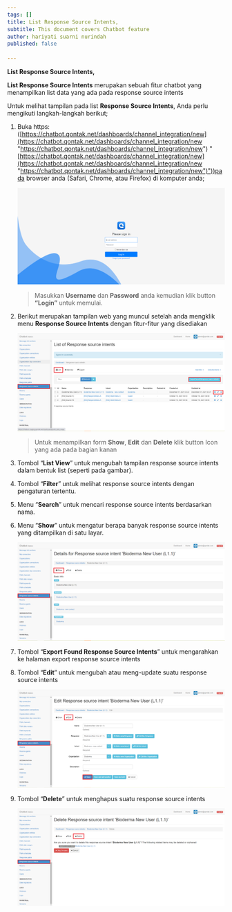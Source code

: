 ```yaml
---
tags: []
title: List Response Source Intents,
subtitle: This document covers Chatbot feature
author: hariyati suarni nurindah
published: false

---
```

**List Response Source Intents,**

**List Response Source Intents** merupakan sebuah fitur chatbot yang menampilkan list data yang ada pada response source intents

Untuk melihat tampilan pada list **Response Source Intents**, Anda perlu mengikuti langkah-langkah berikut;

1. Buka https: ([https://chatbot.qontak.net/dashboards/channel_integration/new](https://chatbot.qontak.net/dashboards/channel_integration/new "https://chatbot.qontak.net/dashboards/channel_integration/new") "[https://chatbot.qontak.net/dashboards/channel_integration/new](https://chatbot.qontak.net/dashboards/channel_integration/new "https://chatbot.qontak.net/dashboards/channel_integration/new")"))pada browser anda (Safari, Chrome, atau Firefox) di komputer anda;

   ![](/uploads/channell.PNG)

   > Masukkan **Username** dan **Password** anda kemudian klik button **“Login”** untuk memulai.
2. Berikut merupakan tampilan web yang muncul setelah anda mengklik menu **Response Source Intents** dengan fitur-fitur yang disediakan

   ![](/uploads/responsesourceintents1.PNG)

   > Untuk menampilkan form **Show**, **Edit** dan **Delete** klik button Icon yang ada pada bagian kanan
3. Tombol “**List View**” untuk mengubah tampilan response source intents dalam bentuk list (seperti pada gambar).
4. Tombol “**Filter**” untuk melihat response source intents dengan pengaturan tertentu.
5. Menu “**Search**” untuk mencari response source intents berdasarkan nama.
6. Menu “**Show**” untuk mengatur berapa banyak response source intents yang ditampilkan di satu layar.

   ![](/uploads/responsesourceintents2-1.PNG)
7. Tombol “**Export Found Response Source Intents**” untuk mengarahkan ke halaman export response source intents
8. Tombol “**Edit**” untuk mengubah atau meng-update suatu response source intents

   ![](/uploads/responsesourceintents3.PNG)
9. Tombol “**Delete**” untuk menghapus suatu response source intents

   ![](/uploads/responsesourceintents4.PNG)
